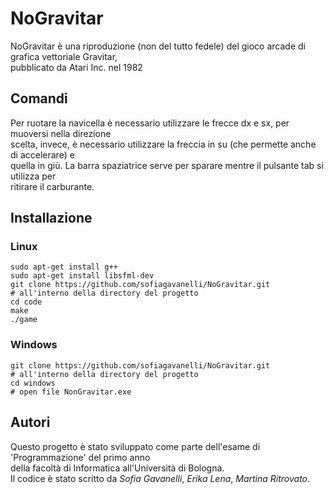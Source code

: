 # NoGravitar  
NoGravitar è una riproduzione (non del tutto fedele) del gioco arcade di grafica vettoriale Gravitar,  
pubblicato da Atari Inc. nel 1982

## Comandi  
Per ruotare la navicella è necessario utilizzare le frecce dx e sx, per muoversi nella direzione  
scelta, invece, è necessario utilizzare la freccia in su (che permette anche di accelerare) e   
quella in giù. La barra spaziatrice serve per sparare mentre il pulsante tab si utilizza per  
ritirare il carburante.

## Installazione

### Linux
```
sudo apt-get install g++
sudo apt-get install libsfml-dev
git clone https://github.com/sofiagavanelli/NoGravitar.git
# all'interno della directory del progetto
cd code
make
./game
```

### Windows
```
git clone https://github.com/sofiagavanelli/NoGravitar.git
# all'interno della directory del progetto 
cd windows
# open file NonGravitar.exe
```

## Autori  
  
Questo progetto è stato sviluppato come parte dell'esame di 'Programmazione' del primo anno  
della facoltà di Informatica all'Università di Bologna.  
Il codice è stato scritto da *Sofia Gavanelli*, *Erika Lena*, *Martina Ritrovato*.  
